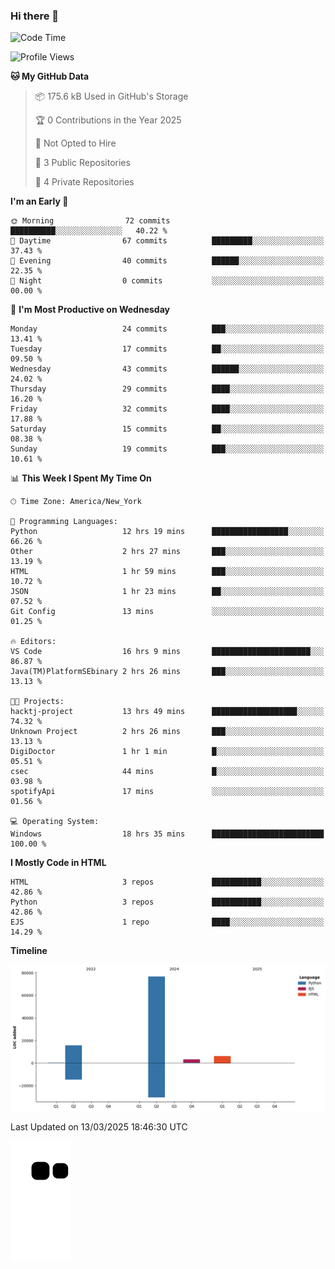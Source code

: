 ### Hi there 👋

<!--
**Iplay6432/Iplay6432** is a ✨ _special_ ✨ repository because its `README.md` (this file) appears on your GitHub profile.

Here are some ideas to get you started:

- 🔭 I’m currently working on ...
- 🌱 I’m currently learning ...
- 👯 I’m looking to collaborate on ...
- 🤔 I’m looking for help with ...
- 💬 Ask me about ...
- 📫 How to reach me: ...
- 😄 Pronouns: ...
- ⚡ Fun fact: ...
-->
<!--
- 🔭 I’m currently working on [A Login Python Scipt Thing](https://github.com/Iplay6432/Lugin-but-no-Pygame-)
- 🌱 I’m currently [learning C++](https://github.com/Iplay6432/LearningCpp)


<!--START_SECTION:waka-->
![Code Time](http://img.shields.io/badge/Code%20Time-129%20hrs%209%20mins-blue)

![Profile Views](http://img.shields.io/badge/Profile%20Views-0-blue)

**🐱 My GitHub Data** 

> 📦 175.6 kB Used in GitHub's Storage 
 > 
> 🏆 0 Contributions in the Year 2025
 > 
> 🚫 Not Opted to Hire
 > 
> 📜 3 Public Repositories 
 > 
> 🔑 4 Private Repositories 
 > 
**I'm an Early 🐤** 

```text
🌞 Morning                72 commits          ██████████░░░░░░░░░░░░░░░   40.22 % 
🌆 Daytime                67 commits          █████████░░░░░░░░░░░░░░░░   37.43 % 
🌃 Evening                40 commits          ██████░░░░░░░░░░░░░░░░░░░   22.35 % 
🌙 Night                  0 commits           ░░░░░░░░░░░░░░░░░░░░░░░░░   00.00 % 
```
📅 **I'm Most Productive on Wednesday** 

```text
Monday                   24 commits          ███░░░░░░░░░░░░░░░░░░░░░░   13.41 % 
Tuesday                  17 commits          ██░░░░░░░░░░░░░░░░░░░░░░░   09.50 % 
Wednesday                43 commits          ██████░░░░░░░░░░░░░░░░░░░   24.02 % 
Thursday                 29 commits          ████░░░░░░░░░░░░░░░░░░░░░   16.20 % 
Friday                   32 commits          ████░░░░░░░░░░░░░░░░░░░░░   17.88 % 
Saturday                 15 commits          ██░░░░░░░░░░░░░░░░░░░░░░░   08.38 % 
Sunday                   19 commits          ███░░░░░░░░░░░░░░░░░░░░░░   10.61 % 
```


📊 **This Week I Spent My Time On** 

```text
🕑︎ Time Zone: America/New_York

💬 Programming Languages: 
Python                   12 hrs 19 mins      █████████████████░░░░░░░░   66.26 % 
Other                    2 hrs 27 mins       ███░░░░░░░░░░░░░░░░░░░░░░   13.19 % 
HTML                     1 hr 59 mins        ███░░░░░░░░░░░░░░░░░░░░░░   10.72 % 
JSON                     1 hr 23 mins        ██░░░░░░░░░░░░░░░░░░░░░░░   07.52 % 
Git Config               13 mins             ░░░░░░░░░░░░░░░░░░░░░░░░░   01.25 % 

🔥 Editors: 
VS Code                  16 hrs 9 mins       ██████████████████████░░░   86.87 % 
Java(TM)PlatformSEbinary 2 hrs 26 mins       ███░░░░░░░░░░░░░░░░░░░░░░   13.13 % 

🐱‍💻 Projects: 
hacktj-project           13 hrs 49 mins      ███████████████████░░░░░░   74.32 % 
Unknown Project          2 hrs 26 mins       ███░░░░░░░░░░░░░░░░░░░░░░   13.13 % 
DigiDoctor               1 hr 1 min          █░░░░░░░░░░░░░░░░░░░░░░░░   05.51 % 
csec                     44 mins             █░░░░░░░░░░░░░░░░░░░░░░░░   03.98 % 
spotifyApi               17 mins             ░░░░░░░░░░░░░░░░░░░░░░░░░   01.56 % 

💻 Operating System: 
Windows                  18 hrs 35 mins      █████████████████████████   100.00 % 
```

**I Mostly Code in HTML** 

```text
HTML                     3 repos             ███████████░░░░░░░░░░░░░░   42.86 % 
Python                   3 repos             ███████████░░░░░░░░░░░░░░   42.86 % 
EJS                      1 repo              ████░░░░░░░░░░░░░░░░░░░░░   14.29 % 
```



**Timeline**

![Lines of Code chart](https://raw.githubusercontent.com/Iplay6432/Iplay6432/main/assets/bar_graph.png)


 Last Updated on 13/03/2025 18:46:30 UTC
<!--END_SECTION:waka-->

![snake](https://raw.githubusercontent.com/Iplay6432/Iplay6432/output/github-contribution-grid-snake.svg)

